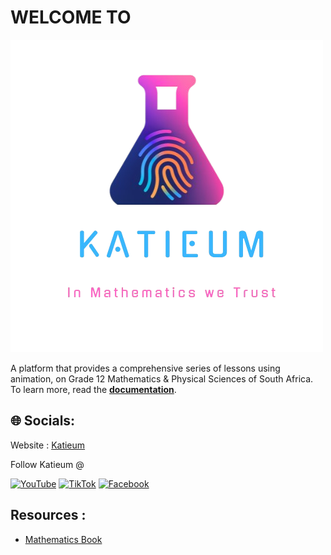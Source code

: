 # WELCOME TO
![](KATIEUM.png)

A platform that provides a comprehensive series of lessons using animation, on Grade 12 Mathematics & Physical Sciences of South Africa.
To learn more, read the [**documentation**](https://github.com/E4Katieum/Documentation).
## 🌐 Socials:
Website : [Katieum](https://Katieum.co.za)

Follow Katieum @

[![YouTube](https://img.shields.io/badge/YouTube-%23FF0000.svg?logo=YouTube&logoColor=white)](https://youtube.com/@Visuals.Katieum) [![TikTok](https://img.shields.io/badge/TikTok-%23000000.svg?logo=TikTok&logoColor=white)](https://tiktok.com/@Visuals.Katieum)  [![Facebook](https://img.shields.io/badge/Facebook-%231877F2.svg?logo=Facebook&logoColor=white)](https://facebook.com/@E4Katieum)

## Resources :
- [Mathematics Book](https://katleho-nyoni.github.io/Mathematics/)


<!--
**E4Katieum/E4Katieum** is a ✨ _special_ ✨ repository because its `README.md` (this file) appears on your GitHub profile.

Here are some ideas to get you started:

- 🔭 I’m currently working on ...
- 🌱 I’m currently learning ...
- 👯 I’m looking to collaborate on ...
- 🤔 I’m looking for help with ...
- 💬 Ask me about ...
- 📫 How to reach me: ...
- 😄 Pronouns: ...
- ⚡ Fun fact: ...
-->
